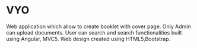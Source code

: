 # VYO
Web application  which allow to create booklet with cover page. Only Admin can upload documents. User can search and search functionalities built using Angular, MVC5. Web design created using HTML5,Bootstrap. 
